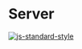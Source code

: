 # Server

[![js-standard-style](https://cdn.rawgit.com/feross/standard/master/badge.svg)](https://github.com/feross/standard)  
